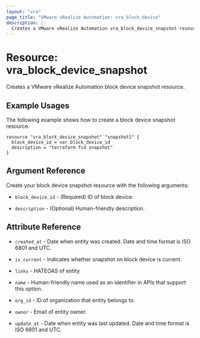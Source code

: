 ```yaml
---
layout: "vra"
page_title: "VMware vRealize Automation: vra_block_device"
description: |-
  Creates a VMware vRealize Automation vra_block_device_snapshot resource.
---
```


# Resource: vra_block_device_snapshot

Creates a VMware vRealize Automation block device snapshot resource.

## Example Usages

The following example shows how to create a block device snapshot resource.

```hcl
resource "vra_block_device_snapshot" "snapshot1" {
  block_device_id = var.block_device_id
  description = "terraform fcd snapshot"
}
```

## Argument Reference

Create your block device snapshot resource with the following arguments:

* `block_device_id` - (Required) ID of block device.

* `description` - (Optional) Human-friendly description.

## Attribute Reference
* `created_at` - Date when entity was created. Date and time format is ISO 6801 and UTC.

* `is_current` - Indicates whether snapshot on block device is current.

* `links` - HATEOAS of entity

* `name` - Human-friendly name used as an identifier in APIs that support this option.

* `org_id` - ID of organization that entity belongs to.

* `owner` - Email of entity owner.

* `update_at` - Date when entity was last updated. Date and time format is ISO 6801 and UTC.


